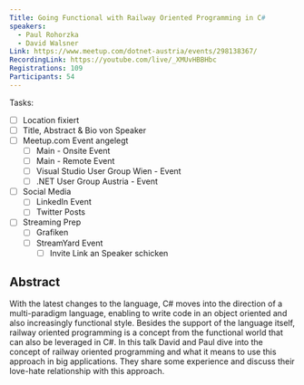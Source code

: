 ```yaml
---
Title: Going Functional with Railway Oriented Programming in C#
speakers:
  - Paul Rohorzka
  - David Walsner
Link: https://www.meetup.com/dotnet-austria/events/298138367/
RecordingLink: https://youtube.com/live/_XMUvHBBHbc
Registrations: 109
Participants: 54
---
```

Tasks:
- [ ] Location fixiert
- [ ] Title, Abstract & Bio von Speaker
- [ ] Meetup.com Event angelegt
	- [ ] Main - Onsite Event
	- [ ] Main - Remote Event
	- [ ] Visual Studio User Group Wien - Event
	- [ ] .NET User Group Austria - Event
- [ ] Social Media
	- [ ] LinkedIn Event
	- [ ] Twitter Posts
- [ ] Streaming Prep
	- [ ] Grafiken
	- [ ] StreamYard Event
		- [ ] Invite Link an Speaker schicken

## Abstract

With the latest changes to the language, C# moves into the direction of a multi-paradigm language, enabling to write code in an object oriented and also increasingly functional style. Besides the support of the language itself, railway oriented programming is a concept from the functional world that can also be leveraged in C#. In this talk David and Paul dive into the concept of railway oriented programming and what it means to use this approach in big applications. They share some experience and discuss their love-hate relationship with this approach.